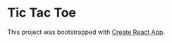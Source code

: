 # Tic Tac Toe

This project was bootstrapped with [Create React App](https://github.com/facebook/create-react-app).
